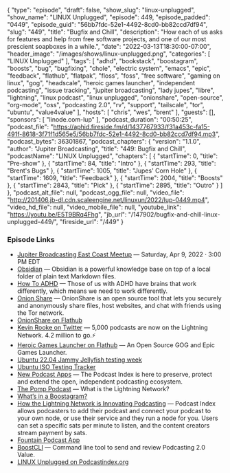 {
  "type": "episode",
  "draft": false,
  "show_slug": "linux-unplugged",
  "show_name": "LINUX Unplugged",
  "episode": 449,
  "episode_padded": "0449",
  "episode_guid": "56bb7fdc-52e1-4492-8cd0-bb82ccd7df94",
  "slug": "449",
  "title": "Bugfix and Chill",
  "description": "How each of us asks for features and help from free software projects, and one of our most prescient soapboxes in a while.",
  "date": "2022-03-13T18:30:00-07:00",
  "header_image": "/images/shows/linux-unplugged.png",
  "categories": [
    "LINUX Unplugged"
  ],
  "tags": [
    "adhd",
    "bookstack",
    "boostagram",
    "boosts",
    "bug",
    "bugfixing",
    "chole",
    "electric system",
    "emacs",
    "epic",
    "feedback",
    "flathub",
    "flatpak",
    "floss",
    "foss",
    "free software",
    "gaming on linux",
    "gog",
    "headscale",
    "heroic games launcher",
    "independent podcasting",
    "issue tracking",
    "jupiter broadcasting",
    "lady jupes",
    "libre",
    "lightning",
    "linux podcast",
    "linux unplugged",
    "onionshare",
    "open-source",
    "org-mode",
    "oss",
    "podcasting 2.0",
    "rv",
    "support",
    "tailscale",
    "tor",
    "ubuntu",
    "value4value"
  ],
  "hosts": [
    "chris",
    "wes",
    "brent"
  ],
  "guests": [],
  "sponsors": [
    "linode.com-lup"
  ],
  "podcast_duration": "00:50:25",
  "podcast_file": "https://aphid.fireside.fm/d/1437767933/f31a453c-fa15-491f-8618-3f71f1d565e5/56bb7fdc-52e1-4492-8cd0-bb82ccd7df94.mp3",
  "podcast_bytes": 36301867,
  "podcast_chapters": {
    "version": "1.1.0",
    "author": "Jupiter Broadcasting",
    "title": "449: Bugfix and Chill",
    "podcastName": "LINUX Unplugged",
    "chapters": [
      {
        "startTime": 0,
        "title": "Pre-show"
      },
      {
        "startTime": 84,
        "title": "Intro"
      },
      {
        "startTime": 293,
        "title": "Brent's Bugs"
      },
      {
        "startTime": 1005,
        "title": "Jupes' Corn Hole"
      },
      {
        "startTime": 1609,
        "title": "Feedback"
      },
      {
        "startTime": 2004,
        "title": "Boosts"
      },
      {
        "startTime": 2843,
        "title": "Pick"
      },
      {
        "startTime": 2895,
        "title": "Outro"
      }
    ]
  },
  "podcast_alt_file": null,
  "podcast_ogg_file": null,
  "video_file": "http://201406.jb-dl.cdn.scaleengine.net/linuxun/2022/lup-0449.mp4",
  "video_hd_file": null,
  "video_mobile_file": null,
  "youtube_link": "https://youtu.be/E5T9BRq4Fhg",
  "jb_url": "/147902/bugfix-and-chill-linux-unplugged-449/",
  "fireside_url": "/449"
}


### Episode Links

  * [Jupiter Broadcasting East Coast Meetup](https://www.meetup.com/jupiterbroadcasting/events/284291401/ "Jupiter Broadcasting East Coast Meetup") — Saturday, Apr 9, 2022 · 3:00 PM EDT
  * [Obsidian](http://obsidian.md/ "Obsidian") — Obsidian is a powerful knowledge base on top of a local folder of plain text Markdown files.
  * [How To ADHD](https://howtoadhd.com/ "How To ADHD") — Those of us with ADHD have brains that work differently, which means we need to work differently.
  * [Onion Share](http://onionshare.org/ "Onion Share") — OnionShare is an open source tool that lets you securely and anonymously share files, host websites, and chat with friends using the Tor network.
  * [OnionShare on Flathub](https://flathub.org/apps/details/org.onionshare.OnionShare "OnionShare on Flathub")
  * [Kevin Rooke on Twitter](https://twitter.com/kerooke/status/1502356762648842243 "Kevin Rooke on Twitter") — 5,000 podcasts are now on the Lightning Network. 4.2 million to go.⚡️
  * [Heroic Games Launcher on Flathub](https://flathub.org/apps/details/com.heroicgameslauncher.hgl "Heroic Games Launcher on Flathub") — An Open Source GOG and Epic Games Launcher.
  * [Ubuntu 22.04 Jammy Jellyfish testing week](https://discourse.ubuntu.com/t/ubuntu-testing-week-march-3rd-10th/26999 "Ubuntu 22.04 Jammy Jellyfish testing week")
  * [Ubuntu ISO Testing Tracker](http://iso.qa.ubuntu.com/qatracker/milestones/429/builds "Ubuntu ISO Testing Tracker")
  * [New Podcast Apps](http://newpodcastapps.com/ "New Podcast Apps") — The Podcast Index is here to preserve, protect and extend the open, independent podcasting ecosystem.
  * [The Pomp Podcast](https://www.youtube.com/watch?v=_r9-5TDzUNg "The Pomp Podcast") — What is the Lightning Network?
  * [What’s in a Boostagram?](https://www.seetee.io/blog/2022-01-31-whats-in-a-boostagram/ "What’s in a Boostagram?")
  * [How the Lightning Network is Innovating Podcasting](https://blog.voltage.cloud/how-the-lightning-network-is-innovating-podcasting/ "How the Lightning Network is Innovating Podcasting") — Podcast Index allows podcasters to add their podcast and connect your podcast to your own node, or use their service and they run a node for you. Users can set a specific sats per minute to listen, and the content creators stream payment by sats.
  * [Fountain Podcast App](https://www.fountain.fm/ "Fountain Podcast App")
  * [BoostCLI](https://github.com/valcanobacon/BoostCLI "BoostCLI") — Command line tool to send and review Podcasting 2.0 Value.
  * [LINUX Unplugged on Podcastindex.org](https://podcastindex.org/podcast/575694 "LINUX Unplugged on Podcastindex.org")


